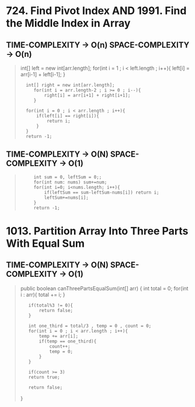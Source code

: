# 724. Find Pivot Index AND 1991. Find the Middle Index in Array

## TIME-COMPLEXITY -> O(n) SPACE-COMPLEXITY -> O(n)

>  int[] left = new int[arr.length];
>      for(int i = 1 ; i < left.length ; i++){
>           left[i] = arr[i-1] + left[i-1];
>          }
>  
>       int[] right = new int[arr.length];
>          for(int i = arr.length-2 ; i >= 0 ; i--){
>              right[i] = arr[i+1] + right[i+1];
>          }
>  
>       for(int i = 0 ; i < arr.length ; i++){
>           if(left[i] == right[i]){
>               return i;
>           }
>       }
>       return -1;


## TIME-COMPLEXITY -> O(N) SPACE-COMPLEXITY -> O(1)
>          int sum = 0, leftSum = 0;;
>          for(int num: nums) sum+=num;
>          for(int i=0; i<nums.length; i++){
>              if(leftSum == sum-leftSum-nums[i]) return i;
>              leftSum+=nums[i];
>          }
>          return -1;


# 1013. Partition Array Into Three Parts With Equal Sum

## TIME-COMPLEXITY -> O(N) SPACE-COMPLEXITY -> O(1)

> public boolean canThreePartsEqualSum(int[] arr) {
>        int total = 0;
>        for(int i : arr){
>            total += i;
>        }
>
>        if(total%3 != 0){
>            return false;
>        }
>
>        int one_third = total/3 , temp = 0 , count = 0;
>        for(int i = 0 ; i < arr.length ; i++){
>            temp += arr[i];
>            if(temp == one_third){
>                count++;
>                temp = 0;
>            }
>        }
>
>        if(count >= 3)
>        return true;
>
>        return false;
>    }